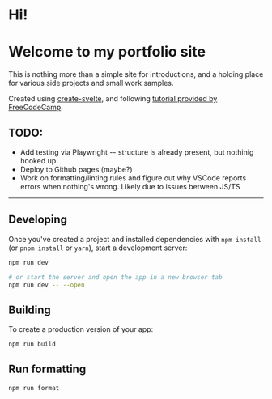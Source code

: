 # Hi!
# Welcome to my portfolio site
This is nothing more than a simple site for introductions, and a holding place for various side projects and small work samples.

Created using [create-svelte](https://github.com/sveltejs/kit/tree/master/packages/create-svelte), and following [tutorial provided by FreeCodeCamp](https://www.youtube.com/watch?v=-2UjwQzxvBQ).

## TODO:
* Add testing via Playwright -- structure is already present, but nothinig hooked up
* Deploy to Github pages (maybe?)
* Work on formatting/linting rules and figure out why VSCode reports errors when nothing's wrong. Likely due to issues between JS/TS
------
## Developing
Once you've created a project and installed dependencies with `npm install` (or `pnpm install` or `yarn`), start a development server:

```bash
npm run dev

# or start the server and open the app in a new browser tab
npm run dev -- --open
```

## Building
To create a production version of your app:

```bash
npm run build
```

## Run formatting
```
npm run format
```
